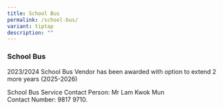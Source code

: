 ```yaml
---
title: School Bus
permalink: /school-bus/
variant: tiptap
description: ""
---
```

<h3>School Bus</h3>
<p>2023/2024 School Bus Vendor has been awarded with option to extend 2 more
years (2025-2026)</p>
<p>School Bus Service Contact Person: Mr Lam Kwok Mun
<br>Contact Number: 9817 9710.</p>